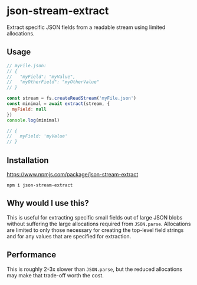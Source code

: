 # json-stream-extract
Extract specific JSON fields from a readable stream using limited allocations.

## Usage
```javascript
// myFile.json:
// {
//   "myField": "myValue",
//   "myOtherField": "myOtherValue"
// }

const stream = fs.createReadStream('myFile.json')
const minimal = await extract(stream, {
  myField: null
})
console.log(minimal)

// {
//   myField: 'myValue'
// }
```

## Installation
https://www.npmjs.com/package/json-stream-extract

```
npm i json-stream-extract
```

## Why would I use this?
This is useful for extracting specific small fields out of large JSON blobs without suffering the large allocations required from `JSON.parse`.
Allocations are limited to only those necessary for creating the top-level field strings and for any values that are specified for extraction.

## Performance
This is roughly 2-3x slower than `JSON.parse`, but the reduced allocations may make that trade-off worth the cost.
